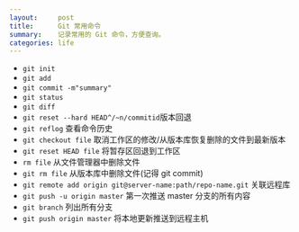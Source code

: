 ```yaml
---
layout:     post
title:      Git 常用命令
summary:    记录常用的 Git 命令，方便查询。
categories: life
---
```


- `git init`
- `git add`
- `git commit -m"summary"`
- `git status`
- `git diff`
- `git reset --hard HEAD^/~n/commitid`版本回退
- `git reflog` 查看命令历史
- `git checkout file` 取消工作区的修改/从版本库恢复删除的文件到最新版本
- `git reset HEAD file` 将暂存区回退到工作区
- `rm file` 从文件管理器中删除文件
- `git rm file` 从版本库中删除文件(记得 git commit)
- `git remote add origin git@server-name:path/repo-name.git` 关联远程库
- `git push -u origin master` 第一次推送 master 分支的所有内容
- `git branch` 列出所有分支
- `git push origin master` 将本地更新推送到远程主机